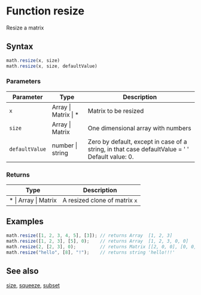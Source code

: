 <!-- Note: This file is automatically generated from source code comments. Changes made in this file will be overridden. -->

# Function resize

Resize a matrix


## Syntax

```js
math.resize(x, size)
math.resize(x, size, defaultValue)
```

### Parameters

Parameter | Type | Description
--------- | ---- | -----------
`x` | Array &#124; Matrix &#124; * | Matrix to be resized
`size` | Array &#124; Matrix | One dimensional array with numbers
`defaultValue` | number &#124; string | Zero by default, except in case of a string, in that case defaultValue = ' ' Default value: 0.

### Returns

Type | Description
---- | -----------
* &#124; Array &#124; Matrix | A resized clone of matrix `x`


## Examples

```js
math.resize([1, 2, 3, 4, 5], [3]); // returns Array  [1, 2, 3]
math.resize([1, 2, 3], [5], 0);    // returns Array  [1, 2, 3, 0, 0]
math.resize(2, [2, 3], 0);         // returns Matrix [[2, 0, 0], [0, 0, 0]]
math.resize("hello", [8], "!");    // returns string 'hello!!!'
```


## See also

[size](size.md),
[squeeze](squeeze.md),
[subset](subset.md)
